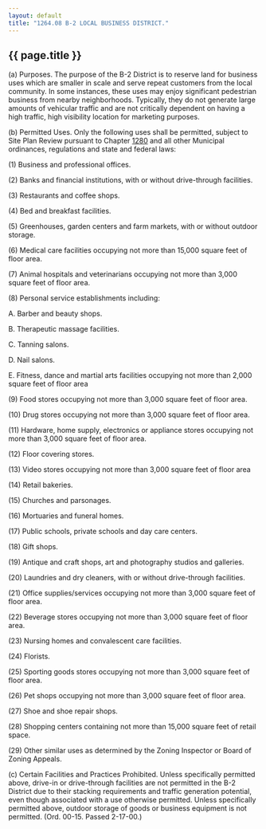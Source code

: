 ```yaml
---
layout: default 
title: "1264.08 B-2 LOCAL BUSINESS DISTRICT."
---
```


{{ page.title }}
----------------

​(a) Purposes. The purpose of the B-2 District is to reserve land for
business uses which are smaller in scale and serve repeat customers from
the local community. In some instances, these uses may enjoy significant
pedestrian business from nearby neighborhoods. Typically, they do not
generate large amounts of vehicular traffic and are not critically
dependent on having a high traffic, high visibility location for
marketing purposes.

​(b) Permitted Uses. Only the following uses shall be permitted, subject
to Site Plan Review pursuant to Chapter [1280](54f1829c.html) and all
other Municipal ordinances, regulations and state and federal laws:

​(1) Business and professional offices.

​(2) Banks and financial institutions, with or without drive-through
facilities.

​(3) Restaurants and coffee shops.

​(4) Bed and breakfast facilities.

​(5) Greenhouses, garden centers and farm markets, with or without
outdoor storage.

​(6) Medical care facilities occupying not more than 15,000 square feet
of floor area.

​(7) Animal hospitals and veterinarians occupying not more than 3,000
square feet of floor area.

​(8) Personal service establishments including:

A. Barber and beauty shops.

B. Therapeutic massage facilities.

C. Tanning salons.

D. Nail salons.

E. Fitness, dance and martial arts facilities occupying not more than
2,000 square feet of floor area

​(9) Food stores occupying not more than 3,000 square feet of floor
area.

​(10) Drug stores occupying not more than 3,000 square feet of floor
area.

​(11) Hardware, home supply, electronics or appliance stores occupying
not more than 3,000 square feet of floor area.

​(12) Floor covering stores.

​(13) Video stores occupying not more than 3,000 square feet of floor
area

​(14) Retail bakeries.

​(15) Churches and parsonages.

​(16) Mortuaries and funeral homes.

​(17) Public schools, private schools and day care centers.

​(18) Gift shops.

​(19) Antique and craft shops, art and photography studios and
galleries.

​(20) Laundries and dry cleaners, with or without drive-through
facilities.

​(21) Office supplies/services occupying not more than 3,000 square feet
of floor area.

​(22) Beverage stores occupying not more than 3,000 square feet of floor
area.

​(23) Nursing homes and convalescent care facilities.

​(24) Florists.

​(25) Sporting goods stores occupying not more than 3,000 square feet of
floor area.

​(26) Pet shops occupying not more than 3,000 square feet of floor area.

​(27) Shoe and shoe repair shops.

​(28) Shopping centers containing not more than 15,000 square feet of
retail space.

​(29) Other similar uses as determined by the Zoning Inspector or Board
of Zoning Appeals.

​(c) Certain Facilities and Practices Prohibited. Unless specifically
permitted above, drive-in or drive-through facilities are not permitted
in the B-2 District due to their stacking requirements and traffic
generation potential, even though associated with a use otherwise
permitted. Unless specifically permitted above, outdoor storage of goods
or business equipment is not permitted. (Ord. 00-15. Passed 2-17-00.)
